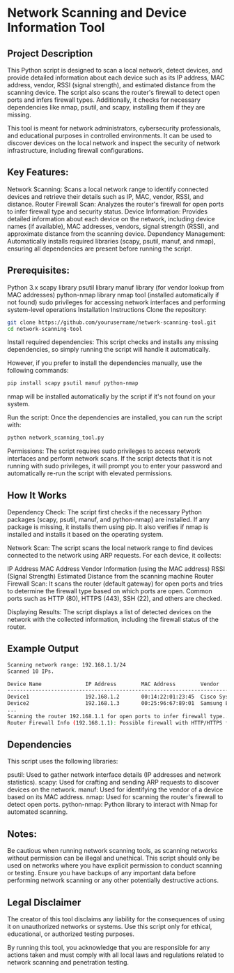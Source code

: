 # Network Scanning and Device Information Tool
## Project Description
This Python script is designed to scan a local network, detect devices, and provide detailed information about each device such as its IP address, MAC address, vendor, RSSI (signal strength), and estimated distance from the scanning device. The script also scans the router's firewall to detect open ports and infers firewall types. Additionally, it checks for necessary dependencies like nmap, psutil, and scapy, installing them if they are missing.

This tool is meant for network administrators, cybersecurity professionals, and educational purposes in controlled environments. It can be used to discover devices on the local network and inspect the security of network infrastructure, including firewall configurations.

## Key Features:
Network Scanning: Scans a local network range to identify connected devices and retrieve their details such as IP, MAC, vendor, RSSI, and distance.
Router Firewall Scan: Analyzes the router's firewall for open ports to infer firewall type and security status.
Device Information: Provides detailed information about each device on the network, including device names (if available), MAC addresses, vendors, signal strength (RSSI), and approximate distance from the scanning device.
Dependency Management: Automatically installs required libraries (scapy, psutil, manuf, and nmap), ensuring all dependencies are present before running the script.

## Prerequisites:
Python 3.x
scapy library
psutil library
manuf library (for vendor lookup from MAC addresses)
python-nmap library
nmap tool (installed automatically if not found)
sudo privileges for accessing network interfaces and performing system-level operations
Installation Instructions
Clone the repository:

```bash
git clone https://github.com/yourusername/network-scanning-tool.git
cd network-scanning-tool
```
Install required dependencies: This script checks and installs any missing dependencies, so simply running the script will handle it automatically.

However, if you prefer to install the dependencies manually, use the following commands:

```bash
pip install scapy psutil manuf python-nmap
```
nmap will be installed automatically by the script if it's not found on your system.

Run the script: Once the dependencies are installed, you can run the script with:

```bash
python network_scanning_tool.py
```
Permissions: The script requires sudo privileges to access network interfaces and perform network scans. If the script detects that it is not running with sudo privileges, it will prompt you to enter your password and automatically re-run the script with elevated permissions.

## How It Works
Dependency Check: The script first checks if the necessary Python packages (scapy, psutil, manuf, and python-nmap) are installed. If any package is missing, it installs them using pip. It also verifies if nmap is installed and installs it based on the operating system.

Network Scan: The script scans the local network range to find devices connected to the network using ARP requests. For each device, it collects:

IP Address
MAC Address
Vendor Information (using the MAC address)
RSSI (Signal Strength)
Estimated Distance from the scanning machine
Router Firewall Scan: It scans the router (default gateway) for open ports and tries to determine the firewall type based on which ports are open. Common ports such as HTTP (80), HTTPS (443), SSH (22), and others are checked.

Displaying Results: The script displays a list of detected devices on the network with the collected information, including the firewall status of the router.

## Example Output
```bash
Scanning network range: 192.168.1.1/24
Scanned 10 IPs.

Device Name              IP Address        MAC Address        Vendor                RSSI (dBm)   Distance (m)
----------------------------------------------------------------------------------------------------------------------------------------------------------------------------------------------
Device1                  192.168.1.2       00:14:22:01:23:45  Cisco Systems         -52          10.2
Device2                  192.168.1.3       00:25:96:67:89:01  Samsung Electronics   -64          15.5
...
Scanning the router 192.168.1.1 for open ports to infer firewall type...
Router Firewall Info (192.168.1.1): Possible firewall with HTTP/HTTPS filtering
```

## Dependencies
This script uses the following libraries:

psutil: Used to gather network interface details (IP addresses and network statistics).
scapy: Used for crafting and sending ARP requests to discover devices on the network.
manuf: Used for identifying the vendor of a device based on its MAC address.
nmap: Used for scanning the router's firewall to detect open ports.
python-nmap: Python library to interact with Nmap for automated scanning.

## Notes:
Be cautious when running network scanning tools, as scanning networks without permission can be illegal and unethical.
This script should only be used on networks where you have explicit permission to conduct scanning or testing.
Ensure you have backups of any important data before performing network scanning or any other potentially destructive actions.

## Legal Disclaimer
The creator of this tool disclaims any liability for the consequences of using it on unauthorized networks or systems. Use this script only for ethical, educational, or authorized testing purposes.

By running this tool, you acknowledge that you are responsible for any actions taken and must comply with all local laws and regulations related to network scanning and penetration testing.
